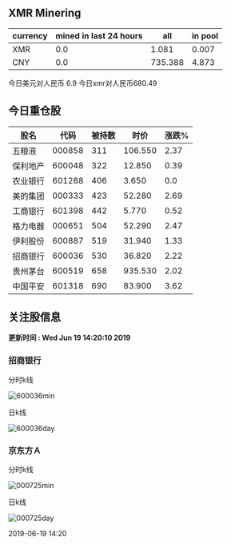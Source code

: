 ## XMR Minering

|currency|mined in last 24 hours|all|in pool|
|---|---|---|---|
|XMR|0.0|1.081|0.007|
|CNY|0.0|735.388|4.873|

今日美元对人民币 6.9	今日xmr对人民币680.49


## 今日重仓股 

|股名|代码|被持数|时价|涨跌%|
|---|---|---|---|---|
|五粮液|000858|311|106.550|2.37|
|保利地产|600048|322|12.850|0.39|
|农业银行|601288|406|3.650|0.0|
|美的集团|000333|423|52.280|2.69|
|工商银行|601398|442|5.770|0.52|
|格力电器|000651|504|52.290|2.47|
|伊利股份|600887|519|31.940|1.33|
|招商银行|600036|530|36.820|2.22|
|贵州茅台|600519|658|935.530|2.02|
|中国平安|601318|690|83.900|3.62|

## 关注股信息
**更新时间 : Wed Jun 19 14:20:10 2019**
### 招商银行 
分时k线

![600036min](http://image.sinajs.cn/newchart/min/n/sh600036.gif)

日k线

![600036day](http://image.sinajs.cn/newchart/daily/n/sh600036.gif)

### 京东方Ａ 
分时k线

![000725min](http://image.sinajs.cn/newchart/min/n/sz000725.gif)

日k线

![000725day](http://image.sinajs.cn/newchart/daily/n/sz000725.gif)

2019-06-19 14:20